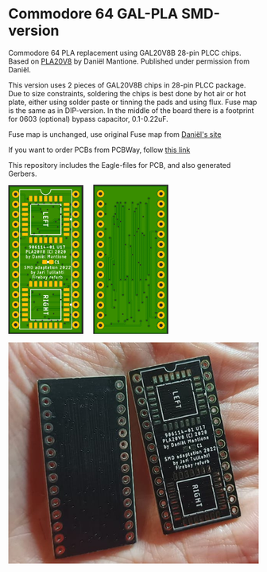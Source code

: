 # Commodore 64 GAL-PLA SMD-version

Commodore 64 PLA replacement using GAL20V8B 28-pin PLCC chips. Based on [PLA20V8](https://www.freepascal.org/~daniel/c64pla/) by Daniël Mantione. Published under permission from Daniël.

This version uses 2 pieces of GAL20V8B chips in 28-pin PLCC package. Due to size constraints, soldering the chips is best done by hot air or hot plate, either using solder paste or tinning the pads and using flux. Fuse map is the same as in DIP-version. In the middle of the board there is a footprint for 0603 (optional) bypass capacitor, 0.1-0.22uF.

Fuse map is unchanged, use original Fuse map from [Daniël's site](https://www.freepascal.org/~daniel/c64pla/)

If you want to order PCBs from PCBWay, follow [this link](https://www.pcbway.com/project/shareproject/Commodore_64_PLA_replacement_d4be5faf.html)

This repository includes the Eagle-files for PCB, and also generated Gerbers.

<img src="img/pla_font.jpg" width="30%" height="30%">&nbsp;&nbsp;&nbsp;&nbsp;&nbsp;<img src="img/pla_back.jpg" width="30%" height="30%">

<img src="img/pcbs.jpg">
